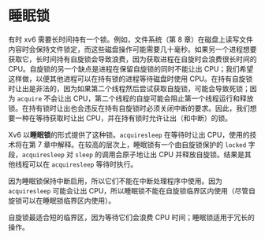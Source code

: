 # 睡眠锁

有时 xv6 需要长时间持有一个锁。例如，文件系统（第 8 章）在磁盘上读写文件内容时会保持文件锁定，而这些磁盘操作可能需要几十毫秒。如果另一个进程想要获取它，长时间持有自旋锁会导致浪费，因为获取进程在自旋时会浪费很长时间的 CPU。自旋锁的另一个缺点是进程在保留自旋锁的同时不能让出 CPU；我们希望这样做，以便其他进程可以在持有锁的进程等待磁盘时使用 CPU。在持有自旋锁时让出是非法的，因为如果第二个线程然后尝试获取自旋锁，可能会导致死锁；因为 `acquire` 不会让出 CPU，第二个线程的自旋可能会阻止第一个线程运行和释放锁。在持有锁时让出也会违反在持有自旋锁时必须关闭中断的要求。因此，我们想要一种在等待获取时让出 CPU，并在持有锁时允许让出（和中断）的锁。

Xv6 以**睡眠锁**的形式提供了这种锁。`acquiresleep` 在等待时让出 CPU，使用的技术将在第 7 章中解释。在较高的层次上，睡眠锁有一个由自旋锁保护的 `locked` 字段，`acquiresleep` 对 `sleep` 的调用会原子地让出 CPU 并释放自旋锁。结果是其他线程可以在 `acquiresleep` 等待时执行。

因为睡眠锁保持中断启用，所以它们不能在中断处理程序中使用。因为 `acquiresleep` 可能会让出 CPU，所以睡眠锁不能在自旋锁临界区内使用（尽管自旋锁可以在睡眠锁临界区内使用）。

自旋锁最适合短的临界区，因为等待它们会浪费 CPU 时间；睡眠锁适用于冗长的操作。